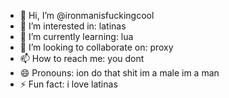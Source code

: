 - 👋 Hi, I’m @ironmanisfuckingcool
- 👀 I’m interested in: latinas
- 🌱 I’m currently learning: lua
- 💞️ I’m looking to collaborate on: proxy
- 📫 How to reach me: you dont
- 😄 Pronouns: ion do that shit im a male im a man
- ⚡ Fun fact: i love latinas

<!---
ironmanisfuckingcool/ironmanisfuckingcool is a ✨ special ✨ repository because its `README.md` (this file) appears on your GitHub profile.
You can click the Preview link to take a look at your changes.
--->
